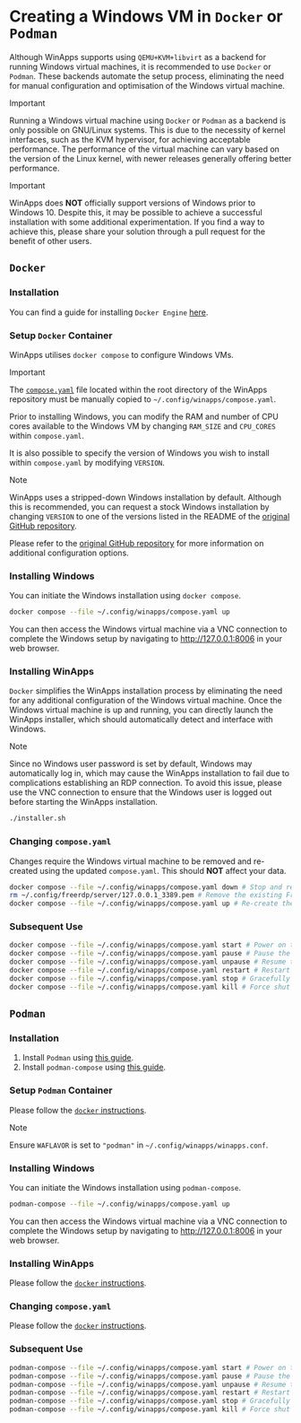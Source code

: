 # Creating a Windows VM in `Docker` or `Podman`
Although WinApps supports using `QEMU+KVM+libvirt` as a backend for running Windows virtual machines, it is recommended to use `Docker` or `Podman`. These backends automate the setup process, eliminating the need for manual configuration and optimisation of the Windows virtual machine.

> [!IMPORTANT]
> Running a Windows virtual machine using `Docker` or `Podman` as a backend is only possible on GNU/Linux systems. This is due to the necessity of kernel interfaces, such as the KVM hypervisor, for achieving acceptable performance. The performance of the virtual machine can vary based on the version of the Linux kernel, with newer releases generally offering better performance.

> [!IMPORTANT]
> WinApps does __NOT__ officially support versions of Windows prior to Windows 10. Despite this, it may be possible to achieve a successful installation with some additional experimentation. If you find a way to achieve this, please share your solution through a pull request for the benefit of other users.

## `Docker`
### Installation
You can find a guide for installing `Docker Engine` [here](https://docs.docker.com/engine/install/).

### Setup `Docker` Container
WinApps utilises `docker compose` to configure Windows VMs.

> [!IMPORTANT]
> The [`compose.yaml`](https://github.com/winapps-org/winapps/blob/main/compose.yaml) file located within the root directory of the WinApps repository must be manually copied to `~/.config/winapps/compose.yaml`.

Prior to installing Windows, you can modify the RAM and number of CPU cores available to the Windows VM by changing `RAM_SIZE` and `CPU_CORES` within `compose.yaml`.

It is also possible to specify the version of Windows you wish to install within `compose.yaml` by modifying `VERSION`.

> [!NOTE]
> WinApps uses a stripped-down Windows installation by default. Although this is recommended, you can request a stock Windows installation by changing `VERSION` to one of the versions listed in the README of the [original GitHub repository](https://github.com/dockur/windows).

Please refer to the [original GitHub repository](https://github.com/dockur/windows) for more information on additional configuration options.

### Installing Windows
You can initiate the Windows installation using `docker compose`.
```bash
docker compose --file ~/.config/winapps/compose.yaml up
```

You can then access the Windows virtual machine via a VNC connection to complete the Windows setup by navigating to http://127.0.0.1:8006 in your web browser.

### Installing WinApps
`Docker` simplifies the WinApps installation process by eliminating the need for any additional configuration of the Windows virtual machine. Once the Windows virtual machine is up and running, you can directly launch the WinApps installer, which should automatically detect and interface with Windows.

> [!NOTE]
> Since no Windows user password is set by default, Windows may automatically log in, which may cause the WinApps installation to fail due to complications establishing an RDP connection. To avoid this issue, please use the VNC connection to ensure that the Windows user is logged out before starting the WinApps installation.

```bash
./installer.sh
```

### Changing `compose.yaml`
Changes require the Windows virtual machine to be removed and re-created using the updated `compose.yaml`. This should __NOT__ affect your data.

```bash
docker compose --file ~/.config/winapps/compose.yaml down # Stop and remove the existing Windows virtual machine.
rm ~/.config/freerdp/server/127.0.0.1_3389.pem # Remove the existing FreeRDP certificate (a new certificate will be created automatically when connecting to the new virtual machine for the first time).
docker compose --file ~/.config/winapps/compose.yaml up # Re-create the virtual machine with the updated configuration.
```

### Subsequent Use
```bash
docker compose --file ~/.config/winapps/compose.yaml start # Power on the Windows VM
docker compose --file ~/.config/winapps/compose.yaml pause # Pause the Windows VM
docker compose --file ~/.config/winapps/compose.yaml unpause # Resume the Windows VM
docker compose --file ~/.config/winapps/compose.yaml restart # Restart the Windows VM
docker compose --file ~/.config/winapps/compose.yaml stop # Gracefully shut down the Windows VM
docker compose --file ~/.config/winapps/compose.yaml kill # Force shut down the Windows VM
```

## `Podman`
### Installation
1. Install `Podman` using [this guide](https://podman.io/docs/installation).
2. Install `podman-compose` using [this guide](https://github.com/containers/podman-compose?tab=readme-ov-file#installation).

### Setup `Podman` Container
Please follow the [`docker` instructions](#setup-docker-container).

> [!NOTE]
> Ensure `WAFLAVOR` is set to `"podman"` in `~/.config/winapps/winapps.conf`.

### Installing Windows
You can initiate the Windows installation using `podman-compose`.
```bash
podman-compose --file ~/.config/winapps/compose.yaml up
```

You can then access the Windows virtual machine via a VNC connection to complete the Windows setup by navigating to http://127.0.0.1:8006 in your web browser.

### Installing WinApps
Please follow the [`docker` instructions](#installing-winapps).

### Changing `compose.yaml`
Please follow the [`docker` instructions](#changing-composeyaml).

### Subsequent Use
```bash
podman-compose --file ~/.config/winapps/compose.yaml start # Power on the Windows VM
podman-compose --file ~/.config/winapps/compose.yaml pause # Pause the Windows VM
podman-compose --file ~/.config/winapps/compose.yaml unpause # Resume the Windows VM
podman-compose --file ~/.config/winapps/compose.yaml restart # Restart the Windows VM
podman-compose --file ~/.config/winapps/compose.yaml stop # Gracefully shut down the Windows VM
podman-compose --file ~/.config/winapps/compose.yaml kill # Force shut down the Windows VM
```
